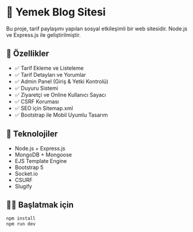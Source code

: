 # 🍲 Yemek Blog Sitesi

Bu proje, tarif paylaşımı yapılan sosyal etkileşimli bir web sitesidir. Node.js ve Express.js ile geliştirilmiştir.

## 🚀 Özellikler

- ✅ Tarif Ekleme ve Listeleme
- ✅ Tarif Detayları ve Yorumlar
- ✅ Admin Panel (Giriş & Yetki Kontrolü)
- ✅ Duyuru Sistemi
- ✅ Ziyaretçi ve Online Kullanıcı Sayacı
- ✅ CSRF Koruması
- ✅ SEO için Sitemap.xml
- ✅ Bootstrap ile Mobil Uyumlu Tasarım

## 🔧 Teknolojiler

- Node.js + Express.js
- MongoDB + Mongoose
- EJS Template Engine
- Bootstrap 5
- Socket.io
- CSURF
- Slugify

## 👨‍💻 Başlatmak için

```bash
npm install
npm run dev
